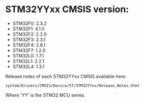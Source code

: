 # STM32YYxx CMSIS version:

  * STM32F0: 2.3.2
  * STM32F1: 4.1.0
  * STM32F2: 2.2.0
  * STM32F3: 2.3.1
  * STM32F4: 2.6.1
  * STM32F7: 1.2.0
  * STM32L0: 1.7.1
  * STM32L1: 2.2.1
  * STM32L4: 1.3.1

Release notes of each STM32YYxx CMSIS available here:

`system/Drivers/CMSIS/Device/ST/STM32YYxx/Release_Notes.html`

Where 'YY' is the STM32 MCU series.
